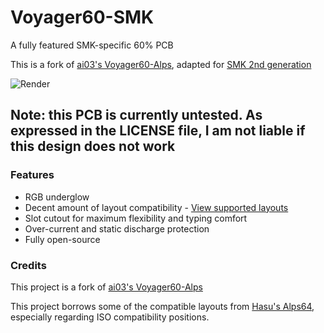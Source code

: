 # Voyager60-SMK

A fully featured SMK-specific 60% PCB

This is a fork of [ai03's Voyager60-Alps](https://github.com/ai03-2725/Voyager60/tree/alps), adapted for [SMK 2nd generation](https://deskthority.net/wiki/SMK_second_generation)

![Render](https://raw.githubusercontent.com/staticintlucas/Voyager60-SMK/master/Renders/Front.png)

## Note: this PCB is currently untested. As expressed in the LICENSE file, I am not liable if this design does not work

### Features

* RGB underglow
* Decent amount of layout compatibility - [View supported layouts](http://www.keyboard-layout-editor.com/#/gists/c867bdba7e5ae8be282f77a242bacf66)
* Slot cutout for maximum flexibility and typing comfort
* Over-current and static discharge protection
* Fully open-source

### Credits

This project is a fork of [ai03's Voyager60-Alps](https://github.com/ai03-2725/Voyager60/tree/alps)

This project borrows some of the compatible layouts from [Hasu's Alps64](https://github.com/tmk/alps64), especially regarding ISO compatibility positions.
